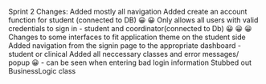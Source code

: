 ﻿Sprint 2 Changes: 
Added mostly all navigation
Added create an account function for student (connected to DB) 😀 😀 
Only allows all users with valid credentials to sign in - student and coordinator(connected to Db) 😀 😀 😀 
Changes to some interfaces to fit application theme on the student side
Added navigation from the signin page to the appropriate dashboard - student or clinical
Added all neccessary classes and error messages/ popup 😀
	- can be seen when entering bad login information
Stubbed out BusinessLogic class
